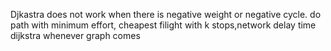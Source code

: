Djkastra does not work when there is negative weight or negative cycle.
do path with minimum effort, cheapest filight with k stops,network delay time
dijkstra whenever graph comes 
